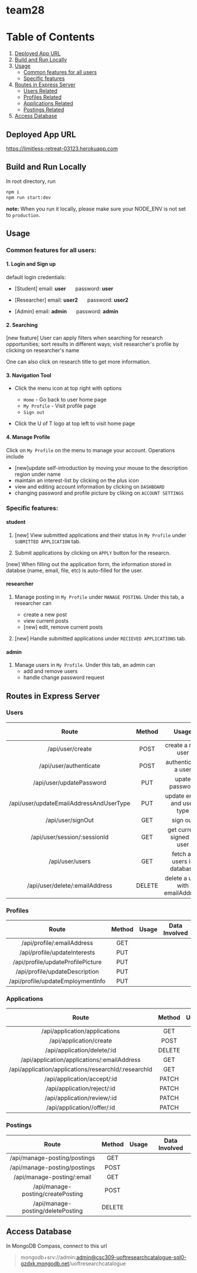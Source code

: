 # team28
[](#top)
# Table of Contents
1. [Deployed App URL](#url)
2. [Build and Run Locally](#build)
3. [Usage](#usage)
   * [Common features for all users](#common)
   * [Specific features](#specific)
4. [Routes in Express Server](#routes)
   * [Users Related](#users)
   * [Profiles Related](#profiles)
   * [Applications Related](#applications)
   * [Postings Related](#postings)
5. [Access Database](#db)


<a name="url"></a>
## Deployed App URL 
https://limitless-retreat-03123.herokuapp.com

<a name="build"></a>
## Build and Run Locally 
In root directory, run
```bash
npm i
npm run start:dev
```

**note:** When you run it locally, please make sure your NODE_ENV is not set to `production`.


<a name="usage"></a>
## Usage 

<a name="common"></a>
### Common features for all users:

#### 1. Login and Sign up
default login credentials:
  * [Student] email: **user** &ensp; &ensp; password: **user**

  * [Researcher] email: **user2** &ensp; &ensp; password: **user2**

  * [Admin] email: **admin** &ensp; &ensp; password: **admin**

#### 2. Searching
[new feature] User can apply filters when searching for research opportunities; sort results in different ways; visit researcher's profile by clicking on researcher's name

One can also click on research title to get more information.

#### 3. Navigation Tool

* Click the menu icon at top right with options
  * `Home` - Go back to user home page
  * `My Profile` - Visit profile page
  * `Sign out`
  
* Click the U of T logo at top left to visit home page

#### 4. Manage Profile
Click on `My Profile` on the menu to manage your account. Operations include
  * [new]update self-introduction by moving your mouse to the description region under name
  * maintain an interest-list by clicking on the plus icon
  * view and editing account information by clicking on `DASHBOARD`
  * changing password and profile picture by cliking on `ACCOUNT SETTINGS`

 
<a name="specific"></a>  
### Specific features:
#### student

 1. [new] View submitted applications and their status in `My Profile` under `SUBMITTED APPLICATION` tab.
    
 2. Submit applications by clicking on `APPLY` button for the researcn. 
 
 [new] When filling out the application form, the information stored in databse (name, email, file, etc) is auto-filled for the user.

#### researcher

 1. Manage posting in `My Profile` under `MANAGE POSTING`. Under this tab, a researcher can
    * create a new post
    * view current posts
    * [new] edit, remove current posts
 
 2. [new] Handle submitted applications under `RECIEVED APPLICATIONS` tab.

#### admin

1. Manage users in `My Profile`. Under this tab, an admin can
    * add and remove users
    * handle change password request

<a name="routes"></a>
## Routes in Express Server 

<a name="users"></a>
### Users 
| Route        | Method         | Usage  | Data Involved
|:------:|:-----:|:---------:|:-------------------------:|
| /api/user/create | POST | create a new user | |
| /api/user/authenticate | POST | authenticate a user | |
| /api/user/updatePassword| PUT | upate password |  |
| /api/user/updateEmailAddressAndUserType|  PUT | update email and user type| |
| /api/user/signOut| GET | sign out  | |
| /api/user/session/:sessionId| GET | get current signed in user |  |
| /api/user/users| GET | fetch all users in database||
| /api/user/delete/:emailAddress| DELETE| delete a user with emailAddress| |

<a name="profiles"></a>
### Profiles
| Route        | Method         | Usage  | Data Involved
|:------:|:-----:|:---------:|:-------------------------:|
| /api/profile/:emailAddress | GET | | |
| /api/profile/updateInterests | PUT | | |
| /api/profile/updateProfilePicture| PUT | | |
| /api/profile/updateDescription|  PUT   | |  |
| /api/profile/updateEmploymentInfo| PUT | |  |

<a name="applications"></a>
### Applications
| Route        | Method         | Usage  | Data Involved
|:------:|:-----:|:---------:|:-------------------------:|
| /api/application/applications | GET |  |  |
| /api/application/create | POST|  |  |
| /api/application/delete/:id| DELETE |  | |
| /api/application/applications/:emailAddress| GET |   |  |
| /api/application/applications/researchId/:researchId| GET |  |   |
| /api/application/accept/:id| PATCH |   |  |
| /api/application/reject/:id| PATCH   |   |  |
| /api/application/review/:id| PATCH   |   |  |
| /api/application//offer/:id| PATCH |  |   |

<a name="postings"></a>
### Postings
| Route        | Method         | Usage  | Data Involved
|:------:|:-----:|:---------:|:-------------------------:|
| /api/manage-posting/postings | GET |  |  |
| /api/manage-posting/postings | POST |  |   |
| /api/manage-posting/:email| GET |  |   |
| /api/manage-posting/createPosting|  POST   |  |   |
| /api/manage-posting/deletePosting| DELETE |  |  |


<a name="db"></a>
## Access Database
In MongoDB Compass, connect to this url

   >mongodb+srv://admin:admin@csc309-uoftresearchcatalogue-sql0-gzdxk.mongodb.net/uoftresearchcatalogue
